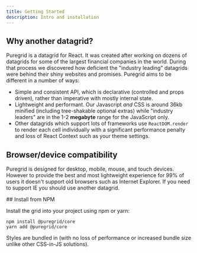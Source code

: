 ```yaml
---
title: Getting Started
description: Intro and installation
---
```


## Why another datagrid?

Puregrid is a datagrid for React. It was created after working on dozens of datagrids for some of the largest financial companies in the world. During that process we discovered how deficient the "industry leading" datagrids were behind their shiny websites and promises. Puregrid aims to be different in a number of ways:

- Simple and consistent API, which is declarative (controlled and props driven), rather than imperative with mostly internal state.
- Lightweight and performant. Our Javascript _and_ CSS is around 36kb minified (including tree-shakable optional extras) while "industry leaders" are in the 1-2 **megabyte** range for the JavaScript only.
- Other datagrids which support lots of frameworks use `ReactDOM.render` to render each cell individually with a significant performance penalty and loss of React Context such as your theme settings.

## Browser/device compatibility

Puregrid is designed for desktop, mobile, mouse, and touch devices. However to provide the best and most lightweight experience for 99% of users it doesn't support old browsers such as Internet Explorer. If you need to support IE you should use another datagrid.

## Install from NPM

Install the grid into your project using npm or yarn:

```bash:title=Choose+ONE+of+the+commands
npm install @puregrid/core
yarn add @puregrid/core
```

Styles are bundled in (with no loss of performance or increased bundle size unlike other CSS-in-JS solutions).

